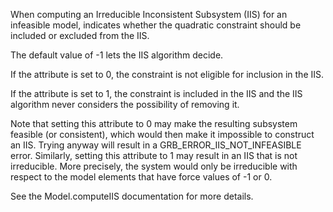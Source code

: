 When computing an Irreducible Inconsistent Subsystem (IIS) for an infeasible model, indicates whether the quadratic
constraint should be included or excluded from the IIS.

The default value of -1 lets the IIS algorithm decide.

If the attribute is set to 0, the constraint is not eligible for inclusion in the IIS.

If the attribute is set to 1, the constraint is included in the IIS and the IIS algorithm never considers the
possibility of removing it.

Note that setting this attribute to 0 may make the resulting subsystem feasible (or consistent), which would then make
it impossible to construct an IIS. Trying anyway will result in a GRB_ERROR_IIS_NOT_INFEASIBLE error. Similarly, setting
this attribute to 1 may result in an IIS that is not irreducible. More precisely, the system would only be irreducible
with respect to the model elements that have force values of -1 or 0.

See the Model.computeIIS documentation for more details.
